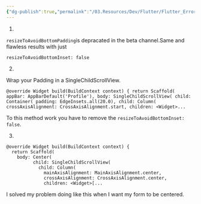 ```yaml
---
{"dg-publish":true,"permalink":"/03.Resources/Dev/Flutter/Flutter_Error Keyboard overflows TextField creating yellow black stripes/","tags":["dev","error","flutter"],"noteIcon":""}
---
```




1. 

`resizeToAvoidBottomPadding`is depracated in the beta channel.Same and flawless results with just

`resizeToAvoidBottomInset: false`

2.

Wrap your Padding in a SingleChildScrollView.

`@override Widget build(BuildContext context) { return Scaffold( appBar: AppBarDefault('Profile'), body: SingleChildScrollView( child: Container( padding: EdgeInsets.all(20.0), child: Column( crossAxisAlignment: CrossAxisAlignment.start, children: <Widget>...`

To this method work you have to remove the `resizeToAvoidBottomInset: false`.

3.

```
@override Widget build(BuildContext context) { 
  return Scaffold(
    body: Center(
          child: SingleChildScrollView(
            child: Column( 
              mainAxisAlignment: MainAxisAlignment.center,
              crossAxisAlignment: CrossAxisAlignment.center,       
              children: <Widget>[...
```

I solved my problem doing like this when I want my form to be centered.
